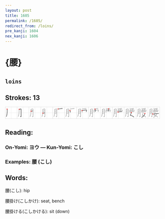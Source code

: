 ```yaml
---
layout: post
title: 1605
permalink: /1605/
redirect_from: /loins/
pre_kanji: 1604
nex_kanji: 1606
---
```


# {腰}

## `loins`

## Strokes: 13

<div class="stroke"><img src="../images/E885B0.png" /></div>

## Reading:

### On-Yomi: ヨウ &mdash; Kun-Yomi: こし

### Examples: 腰 (こし)

## Words:

腰(こし): hip

腰掛け(こしかけ): seat, bench

腰掛ける(こしかける): sit (down)
